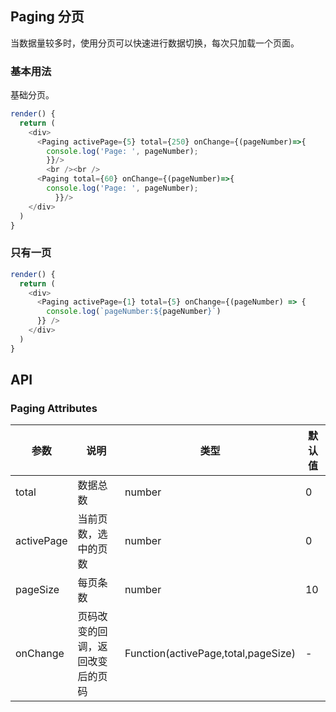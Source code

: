 ## Paging 分页

当数据量较多时，使用分页可以快速进行数据切换，每次只加载一个页面。

### 基本用法

基础分页。

<!--DemoStart--> 
```js
render() {
  return (
    <div>
      <Paging activePage={5} total={250} onChange={(pageNumber)=>{
        console.log('Page: ', pageNumber);
        }}/>
        <br /><br />
      <Paging total={60} onChange={(pageNumber)=>{
        console.log('Page: ', pageNumber);
          }}/>
    </div>
  )
}
```
<!--End-->

### 只有一页

<!--DemoStart--> 
```js
render() {
  return (
    <div>
      <Paging activePage={1} total={5} onChange={(pageNumber) => { 
        console.log(`pageNumber:${pageNumber}`)
      }} />
    </div>
  )
}
```
<!--End-->

## API

### Paging Attributes

| 参数 | 说明 | 类型 | 默认值 |
|------ |-------- |---------- |-------- |
| total | 数据总数 | number | 0 |
| activePage | 当前页数，选中的页数 | number | 0 |
| pageSize | 每页条数 | number | 10 |
| onChange | 页码改变的回调，返回改变后的页码 | Function(activePage,total,pageSize) | - |
